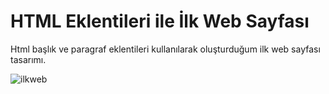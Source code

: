 # HTML Eklentileri ile İlk Web Sayfası 

Html başlık ve paragraf eklentileri kullanılarak oluşturduğum ilk web sayfası tasarımı.

![ilkweb](https://github.com/melikeisk/kodluyoruz-html-calismalari/assets/86538528/6b2b49f5-b168-4c37-a76a-0be45adfe791)